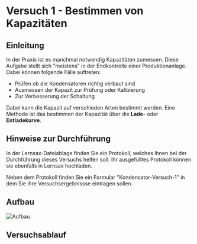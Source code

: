 # Versuch 1 - Bestimmen von Kapazitäten

## Einleitung 

In der Praxis ist es manchmal notwendig Kapazitäten zumessen. Diese Aufgabe stellt sich "meistens" in der Endkontrolle einer Produktionanlage. Dabei können folgende Fälle auftreten:

- Prüfen ob die Kondensatoren richtig verbaut sind
- Ausmessen der Kapazit zur Prüfung oder Kalibierung
- Zur Verbesserung der Schaltung

Dabei kann die Kapazit auf verschieden Arten bestimmt werden. Eine Methode ist das bestimmen der Kapazität über die **Lade**- oder **Entladekurve**.

## Hinweise zur Durchführung

In der Lernsax-Dateiablage finden Sie ein Protokoll, welches ihnen bei der Durchführung dieses Versuchs helfen soll. Ihr ausgefülltes Protokoll können sie ebenfalls in Lernsax hochladen.

Neben dem Protokoll finden Sie ein Formular "Kondensator-Versuch-1" in dem Sie ihre Versuchsergebnissse eintragen sollen. 

## Aufbau 

![Aufbau](../Bilder/Versuch-1/aufbau.png)

## Versuchsablauf 

 